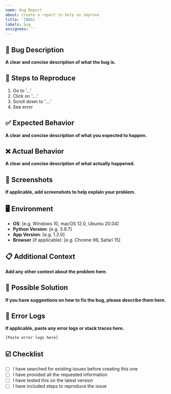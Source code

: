 ```yaml
---
name: Bug Report
about: Create a report to help us improve
title: '[BUG] '
labels: bug
assignees: ''
---
```


## 🐛 Bug Description
**A clear and concise description of what the bug is.**

## 🔄 Steps to Reproduce
1. Go to '...'
2. Click on '....'
3. Scroll down to '....'
4. See error

## ✅ Expected Behavior
**A clear and concise description of what you expected to happen.**

## ❌ Actual Behavior
**A clear and concise description of what actually happened.**

## 📸 Screenshots
**If applicable, add screenshots to help explain your problem.**

## 🖥️ Environment
- **OS**: [e.g. Windows 10, macOS 12.0, Ubuntu 20.04]
- **Python Version**: [e.g. 3.9.7]
- **App Version**: [e.g. 1.2.0]
- **Browser** (if applicable): [e.g. Chrome 96, Safari 15]

## 📋 Additional Context
**Add any other context about the problem here.**

## 🔧 Possible Solution
**If you have suggestions on how to fix the bug, please describe them here.**

## 📝 Error Logs
**If applicable, paste any error logs or stack traces here.**

```
[Paste error logs here]
```

## ☑️ Checklist
- [ ] I have searched for existing issues before creating this one
- [ ] I have provided all the requested information
- [ ] I have tested this on the latest version
- [ ] I have included steps to reproduce the issue
